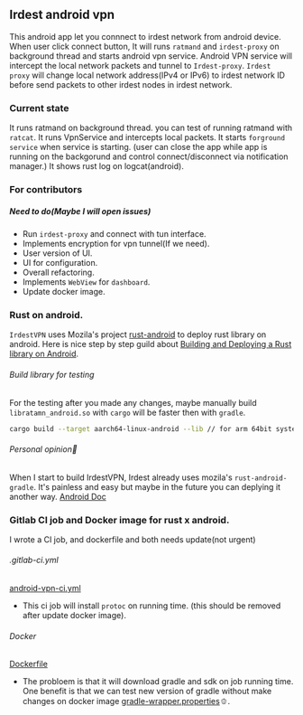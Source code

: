 ## Irdest android vpn
This android app let you connnect to irdest network from android device. When user click connect button, It will runs `ratmand` and `irdest-proxy` on background thread and starts android vpn service. Android VPN service will intercept the local network packets and tunnel to `Irdest-proxy`. `Irdest proxy` will change local network address(IPv4 or IPv6) to irdest network ID before send packets to other irdest nodes in irdest network.

### Current state
It runs ratmand on background thread. you can test of running ratmand with `ratcat`.
It runs VpnService and intercepts local packets.
It starts `forground service` when service is starting. (user can close the app while app is running on the backgorund and control connect/disconnect via notification manager.)
It shows rust log on logcat(android).

### For contributors
##### Need to do(Maybe I will open issues)
- Run `irdest-proxy` and connect with tun interface.
- Implements encryption for vpn tunnel(If we need).
- User version of UI.
- UI for configuration.
- Overall refactoring.
- Implements `WebView` for `dashboard`.
- Update docker image.

### Rust on android.
`IrdestVPN` uses Mozila's project [rust-android](https://github.com/mozilla/rust-android-gradle) to deploy rust library on android. Here is nice step by step guild about [Building and Deploying a Rust library on Android](https://mozilla.github.io/firefox-browser-architecture/experiments/2017-09-21-rust-on-android.html).

###### Build library for testing
For the testing after you made any changes, maybe manually build `libratamn_android.so` with `cargo` will be faster then with `gradle`.
```.sh
cargo build --target aarch64-linux-android --lib // for arm 64bit system
```

###### Personal opinion🧅
When I start to build IrdestVPN, Irdest already uses mozila's `rust-android-gradle`. It's painless and easy but maybe in the future you can deplying it another way.
[Android Doc](https://source.android.com/docs/setup/build/rust/building-rust-modules/overview)

### Gitlab CI job and Docker image for rust x android.
I wrote a CI job, and dockerfile and both needs update(not urgent)
###### .gitlab-ci.yml
[android-vpn-ci.yml](https://git.irde.st/we/irdest/-/blob/develop/ci/pipeline-scripts/android-vpn-ci.yml)
- This ci job will install `protoc` on running time. (this should be removed after update docker image).
###### Docker
[Dockerfile](https://gitlab.com/oooh_chew/ci-test/-/blob/master/Dockerfile)
- The probloem is that it will download gradle and sdk on job running time. One benefit is that we can test new version of gradle without make changes on docker image [gradle-wrapper.properties](https://git.irde.st/we/irdest/-/blob/develop/clients/android-vpn/gradle/wrapper/gradle-wrapper.properties)🫑.
